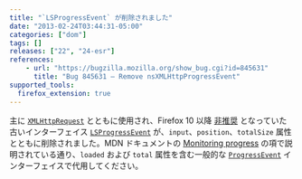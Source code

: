 ```yaml
---
title: "`LSProgressEvent` が削除されました"
date: "2013-02-24T03:44:31-05:00"
categories: ["dom"]
tags: []
releases: ["22", "24-esr"]
references:
    - url: "https://bugzilla.mozilla.org/show_bug.cgi?id=845631"
      title: "Bug 845631 – Remove nsXMLHttpProgressEvent"
supported_tools:
  firefox_extension: true
---
```

主に [`XMLHttpRequest`](https://developer.mozilla.org/docs/Web/API/XMLHttpRequest) とともに使用され、Firefox 10 以降 [非推奨](https://bugzilla.mozilla.org/show_bug.cgi?id=616672) となっていた古いインターフェイス [`LSProgressEvent`](https://www.w3.org/TR/DOM-Level-3-LS/load-save.html#LS-LSProgressEvent) が、`input`、`position`、`totalSize` 属性とともに削除されました。MDN ドキュメントの [Monitoring progress](https://developer.mozilla.org/docs/Web/API/XMLHttpRequest/Using_XMLHttpRequest#Monitoring_progress) の項で説明されている通り、`loaded` および `total` 属性を含む一般的な [`ProgressEvent`](https://developer.mozilla.org/docs/Web/API/ProgressEvent) インターフェイスで代用してください。
